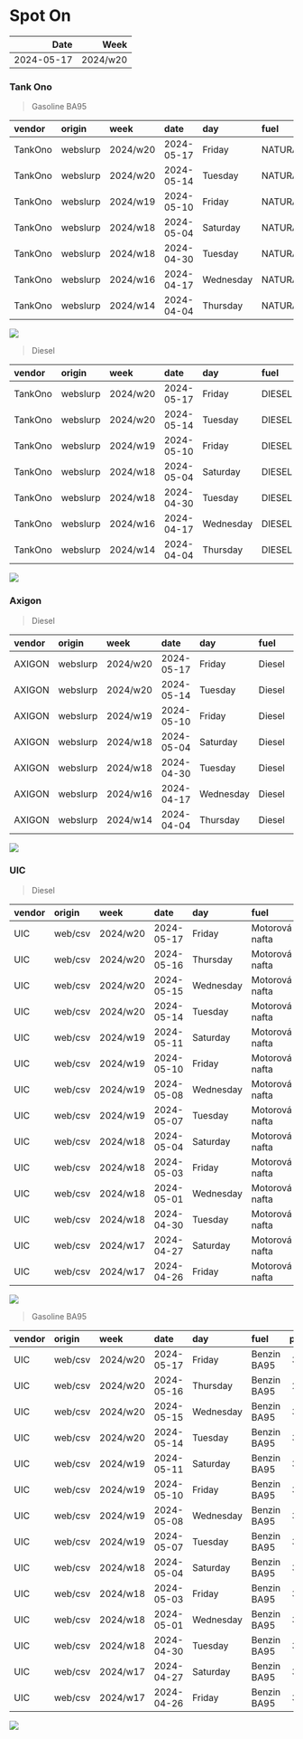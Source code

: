 Spot On
================

|       Date |     Week |
|-----------:|---------:|
| 2024-05-17 | 2024/w20 |

### Tank Ono

> Gasoline BA95

| vendor  | origin   | week     | date       | day       | fuel      | price | PriceVAT |
|:--------|:---------|:---------|:-----------|:----------|:----------|------:|---------:|
| TankOno | webslurp | 2024/w20 | 2024-05-17 | Friday    | NATURAL95 | 30.50 |     36.9 |
| TankOno | webslurp | 2024/w20 | 2024-05-14 | Tuesday   | NATURAL95 | 30.99 |     37.5 |
| TankOno | webslurp | 2024/w19 | 2024-05-10 | Friday    | NATURAL95 | 30.99 |     37.5 |
| TankOno | webslurp | 2024/w18 | 2024-05-04 | Saturday  | NATURAL95 | 31.82 |     38.5 |
| TankOno | webslurp | 2024/w18 | 2024-04-30 | Tuesday   | NATURAL95 | 32.15 |     38.9 |
| TankOno | webslurp | 2024/w16 | 2024-04-17 | Wednesday | NATURAL95 | 31.82 |     38.5 |
| TankOno | webslurp | 2024/w14 | 2024-04-04 | Thursday  | NATURAL95 | 30.99 |     37.5 |

<img src="SpotOn_files/figure-gfm/tono-ba95-1.png" style="display: block; margin: auto auto auto 0;" />

> Diesel

| vendor  | origin   | week     | date       | day       | fuel   | price | PriceVAT |
|:--------|:---------|:---------|:-----------|:----------|:-------|------:|---------:|
| TankOno | webslurp | 2024/w20 | 2024-05-17 | Friday    | DIESEL | 28.02 |     33.9 |
| TankOno | webslurp | 2024/w20 | 2024-05-14 | Tuesday   | DIESEL | 28.51 |     34.5 |
| TankOno | webslurp | 2024/w19 | 2024-05-10 | Friday    | DIESEL | 28.51 |     34.5 |
| TankOno | webslurp | 2024/w18 | 2024-05-04 | Saturday  | DIESEL | 28.84 |     34.9 |
| TankOno | webslurp | 2024/w18 | 2024-04-30 | Tuesday   | DIESEL | 29.67 |     35.9 |
| TankOno | webslurp | 2024/w16 | 2024-04-17 | Wednesday | DIESEL | 30.17 |     36.5 |
| TankOno | webslurp | 2024/w14 | 2024-04-04 | Thursday  | DIESEL | 29.67 |     35.9 |

<img src="SpotOn_files/figure-gfm/tono-diesel-1.png" style="display: block; margin: auto auto auto 0;" />

### Axigon

> Diesel

| vendor | origin   | week     | date       | day       | fuel   | price | PriceVAT |
|:-------|:---------|:---------|:-----------|:----------|:-------|------:|---------:|
| AXIGON | webslurp | 2024/w20 | 2024-05-17 | Friday    | Diesel |  29.7 |     36.0 |
| AXIGON | webslurp | 2024/w20 | 2024-05-14 | Tuesday   | Diesel |  29.7 |     36.0 |
| AXIGON | webslurp | 2024/w19 | 2024-05-10 | Friday    | Diesel |  29.7 |     36.0 |
| AXIGON | webslurp | 2024/w18 | 2024-05-04 | Saturday  | Diesel |  30.6 |     37.0 |
| AXIGON | webslurp | 2024/w18 | 2024-04-30 | Tuesday   | Diesel |  30.6 |     37.0 |
| AXIGON | webslurp | 2024/w16 | 2024-04-17 | Wednesday | Diesel |  31.4 |     38.0 |
| AXIGON | webslurp | 2024/w14 | 2024-04-04 | Thursday  | Diesel |  31.0 |     37.5 |

<img src="SpotOn_files/figure-gfm/axigon-diesel-1.png" style="display: block; margin: auto auto auto 0;" />

### UIC

> Diesel

| vendor | origin  | week     | date       | day       | fuel           | price | priceVAT |
|:-------|:--------|:---------|:-----------|:----------|:---------------|------:|---------:|
| UIC    | web/csv | 2024/w20 | 2024-05-17 | Friday    | Motorová nafta |  28.0 |     33.9 |
| UIC    | web/csv | 2024/w20 | 2024-05-16 | Thursday  | Motorová nafta |  28.0 |     33.9 |
| UIC    | web/csv | 2024/w20 | 2024-05-15 | Wednesday | Motorová nafta |  28.1 |     34.0 |
| UIC    | web/csv | 2024/w20 | 2024-05-14 | Tuesday   | Motorová nafta |  28.2 |     34.1 |
| UIC    | web/csv | 2024/w19 | 2024-05-11 | Saturday  | Motorová nafta |  28.3 |     34.2 |
| UIC    | web/csv | 2024/w19 | 2024-05-10 | Friday    | Motorová nafta |  28.5 |     34.5 |
| UIC    | web/csv | 2024/w19 | 2024-05-08 | Wednesday | Motorová nafta |  28.4 |     34.4 |
| UIC    | web/csv | 2024/w19 | 2024-05-07 | Tuesday   | Motorová nafta |  28.3 |     34.2 |
| UIC    | web/csv | 2024/w18 | 2024-05-04 | Saturday  | Motorová nafta |  28.3 |     34.2 |
| UIC    | web/csv | 2024/w18 | 2024-05-03 | Friday    | Motorová nafta |  28.6 |     34.6 |
| UIC    | web/csv | 2024/w18 | 2024-05-01 | Wednesday | Motorová nafta |  29.0 |     35.1 |
| UIC    | web/csv | 2024/w18 | 2024-04-30 | Tuesday   | Motorová nafta |  29.2 |     35.3 |
| UIC    | web/csv | 2024/w17 | 2024-04-27 | Saturday  | Motorová nafta |  29.2 |     35.3 |
| UIC    | web/csv | 2024/w17 | 2024-04-26 | Friday    | Motorová nafta |  29.2 |     35.3 |

<img src="SpotOn_files/figure-gfm/uic-diesel-1.png" style="display: block; margin: auto auto auto 0;" />

> Gasoline BA95

| vendor | origin  | week     | date       | day       | fuel        | price | priceVAT |
|:-------|:--------|:---------|:-----------|:----------|:------------|------:|---------:|
| UIC    | web/csv | 2024/w20 | 2024-05-17 | Friday    | Benzin BA95 |  30.0 |     36.3 |
| UIC    | web/csv | 2024/w20 | 2024-05-16 | Thursday  | Benzin BA95 |  29.9 |     36.2 |
| UIC    | web/csv | 2024/w20 | 2024-05-15 | Wednesday | Benzin BA95 |  30.0 |     36.3 |
| UIC    | web/csv | 2024/w20 | 2024-05-14 | Tuesday   | Benzin BA95 |  30.2 |     36.5 |
| UIC    | web/csv | 2024/w19 | 2024-05-11 | Saturday  | Benzin BA95 |  30.6 |     37.0 |
| UIC    | web/csv | 2024/w19 | 2024-05-10 | Friday    | Benzin BA95 |  30.6 |     37.0 |
| UIC    | web/csv | 2024/w19 | 2024-05-08 | Wednesday | Benzin BA95 |  30.6 |     37.0 |
| UIC    | web/csv | 2024/w19 | 2024-05-07 | Tuesday   | Benzin BA95 |  30.7 |     37.1 |
| UIC    | web/csv | 2024/w18 | 2024-05-04 | Saturday  | Benzin BA95 |  30.7 |     37.1 |
| UIC    | web/csv | 2024/w18 | 2024-05-03 | Friday    | Benzin BA95 |  31.1 |     37.6 |
| UIC    | web/csv | 2024/w18 | 2024-05-01 | Wednesday | Benzin BA95 |  31.6 |     38.2 |
| UIC    | web/csv | 2024/w18 | 2024-04-30 | Tuesday   | Benzin BA95 |  31.8 |     38.5 |
| UIC    | web/csv | 2024/w17 | 2024-04-27 | Saturday  | Benzin BA95 |  31.8 |     38.5 |
| UIC    | web/csv | 2024/w17 | 2024-04-26 | Friday    | Benzin BA95 |  31.7 |     38.4 |

<img src="SpotOn_files/figure-gfm/uic-ba95-1.png" style="display: block; margin: auto auto auto 0;" />
